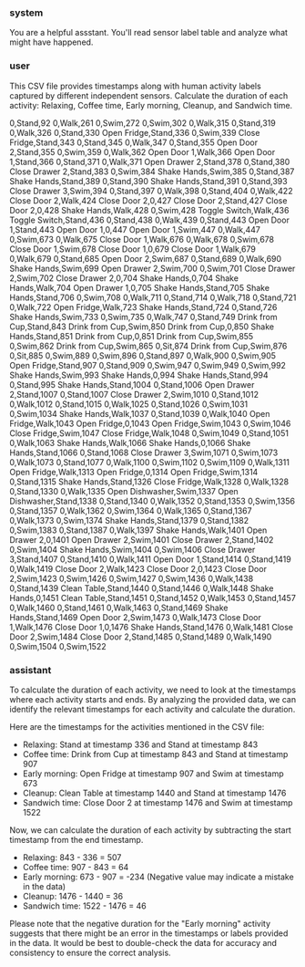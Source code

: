 ### system
You are a helpful assstant. You'll read sensor label table and analyze what might have happened.
### user

This CSV file provides timestamps along with human activity labels captured by different independent sensors.
Calculate the duration of each activity: Relaxing, Coffee time, Early morning, Cleanup, and Sandwich time.
    
0,Stand,92
0,Walk,261
0,Swim,272
0,Swim,302
0,Walk,315
0,Stand,319
0,Walk,326
0,Stand,330
Open Fridge,Stand,336
0,Swim,339
Close Fridge,Stand,343
0,Stand,345
0,Walk,347
0,Stand,355
Open Door 2,Stand,355
0,Swim,359
0,Walk,362
Open Door 1,Walk,366
Open Door 1,Stand,366
0,Stand,371
0,Walk,371
Open Drawer 2,Stand,378
0,Stand,380
Close Drawer 2,Stand,383
0,Swim,384
Shake Hands,Swim,385
0,Stand,387
Shake Hands,Stand,389
0,Stand,390
Shake Hands,Stand,391
0,Stand,393
Close Drawer 3,Swim,394
0,Stand,397
0,Walk,398
0,Stand,404
0,Walk,422
Close Door 2,Walk,424
Close Door 2,0,427
Close Door 2,Stand,427
Close Door 2,0,428
Shake Hands,Walk,428
0,Swim,428
Toggle Switch,Walk,436
Toggle Switch,Stand,436
0,Stand,438
0,Walk,439
0,Stand,443
Open Door 1,Stand,443
Open Door 1,0,447
Open Door 1,Swim,447
0,Walk,447
0,Swim,673
0,Walk,675
Close Door 1,Walk,676
0,Walk,678
0,Swim,678
Close Door 1,Swim,678
Close Door 1,0,679
Close Door 1,Walk,679
0,Walk,679
0,Stand,685
Open Door 2,Swim,687
0,Stand,689
0,Walk,690
Shake Hands,Swim,699
Open Drawer 2,Swim,700
0,Swim,701
Close Drawer 2,Swim,702
Close Drawer 2,0,704
Shake Hands,0,704
Shake Hands,Walk,704
Open Drawer 1,0,705
Shake Hands,Stand,705
Shake Hands,Stand,706
0,Swim,708
0,Walk,711
0,Stand,714
0,Walk,718
0,Stand,721
0,Walk,722
Open Fridge,Walk,723
Shake Hands,Stand,724
0,Stand,726
Shake Hands,Swim,733
0,Swim,735
0,Walk,747
0,Stand,749
Drink from Cup,Stand,843
Drink from Cup,Swim,850
Drink from Cup,0,850
Shake Hands,Stand,851
Drink from Cup,0,851
Drink from Cup,Swim,855
0,Swim,862
Drink from Cup,Swim,865
0,Sit,874
Drink from Cup,Swim,876
0,Sit,885
0,Swim,889
0,Swim,896
0,Stand,897
0,Walk,900
0,Swim,905
Open Fridge,Stand,907
0,Stand,909
0,Swim,947
0,Swim,949
0,Swim,992
Shake Hands,Swim,993
Shake Hands,0,994
Shake Hands,Stand,994
0,Stand,995
Shake Hands,Stand,1004
0,Stand,1006
Open Drawer 2,Stand,1007
0,Stand,1007
Close Drawer 2,Swim,1010
0,Stand,1012
0,Walk,1012
0,Stand,1015
0,Walk,1025
0,Stand,1026
0,Swim,1031
0,Swim,1034
Shake Hands,Walk,1037
0,Stand,1039
0,Walk,1040
Open Fridge,Walk,1043
Open Fridge,0,1043
Open Fridge,Swim,1043
0,Swim,1046
Close Fridge,Swim,1047
Close Fridge,Walk,1048
0,Swim,1049
0,Stand,1051
0,Walk,1063
Shake Hands,Walk,1066
Shake Hands,0,1066
Shake Hands,Stand,1066
0,Stand,1068
Close Drawer 3,Swim,1071
0,Swim,1073
0,Walk,1073
0,Stand,1077
0,Walk,1100
0,Swim,1102
0,Swim,1109
0,Walk,1311
Open Fridge,Walk,1313
Open Fridge,0,1314
Open Fridge,Swim,1314
0,Stand,1315
Shake Hands,Stand,1326
Close Fridge,Walk,1328
0,Walk,1328
0,Stand,1330
0,Walk,1335
Open Dishwasher,Swim,1337
Open Dishwasher,Stand,1338
0,Stand,1340
0,Walk,1352
0,Stand,1353
0,Swim,1356
0,Stand,1357
0,Walk,1362
0,Swim,1364
0,Walk,1365
0,Stand,1367
0,Walk,1373
0,Swim,1374
Shake Hands,Stand,1379
0,Stand,1382
0,Swim,1383
0,Stand,1387
0,Walk,1397
Shake Hands,Walk,1401
Open Drawer 2,0,1401
Open Drawer 2,Swim,1401
Close Drawer 2,Stand,1402
0,Swim,1404
Shake Hands,Swim,1404
0,Swim,1406
Close Drawer 3,Stand,1407
0,Stand,1410
0,Walk,1411
Open Door 1,Stand,1414
0,Stand,1419
0,Walk,1419
Close Door 2,Walk,1423
Close Door 2,0,1423
Close Door 2,Swim,1423
0,Swim,1426
0,Swim,1427
0,Swim,1436
0,Walk,1438
0,Stand,1439
Clean Table,Stand,1440
0,Stand,1446
0,Walk,1448
Shake Hands,0,1451
Clean Table,Stand,1451
0,Stand,1452
0,Walk,1453
0,Stand,1457
0,Walk,1460
0,Stand,1461
0,Walk,1463
0,Stand,1469
Shake Hands,Stand,1469
Open Door 2,Swim,1473
0,Walk,1473
Close Door 1,Walk,1476
Close Door 1,0,1476
Shake Hands,Stand,1476
0,Walk,1481
Close Door 2,Swim,1484
Close Door 2,Stand,1485
0,Stand,1489
0,Walk,1490
0,Swim,1504
0,Swim,1522

### assistant
To calculate the duration of each activity, we need to look at the timestamps where each activity starts and ends. By analyzing the provided data, we can identify the relevant timestamps for each activity and calculate the duration.

Here are the timestamps for the activities mentioned in the CSV file:

- Relaxing: Stand at timestamp 336 and Stand at timestamp 843
- Coffee time: Drink from Cup at timestamp 843 and Stand at timestamp 907
- Early morning: Open Fridge at timestamp 907 and Swim at timestamp 673
- Cleanup: Clean Table at timestamp 1440 and Stand at timestamp 1476
- Sandwich time: Close Door 2 at timestamp 1476 and Swim at timestamp 1522

Now, we can calculate the duration of each activity by subtracting the start timestamp from the end timestamp.

- Relaxing: 843 - 336 = 507
- Coffee time: 907 - 843 = 64
- Early morning: 673 - 907 = -234 (Negative value may indicate a mistake in the data)
- Cleanup: 1476 - 1440 = 36
- Sandwich time: 1522 - 1476 = 46

Please note that the negative duration for the "Early morning" activity suggests that there might be an error in the timestamps or labels provided in the data. It would be best to double-check the data for accuracy and consistency to ensure the correct analysis.
